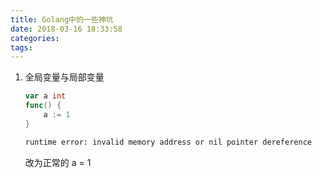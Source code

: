 ```yaml
---
title: Golang中的一些神坑
date: 2018-03-16 18:33:58
categories:
tags:
---
```



1. 全局变量与局部变量
    ```go
    var a int
    func() {
        a := 1
    }
    ```
    ```bash
    runtime error: invalid memory address or nil pointer dereference
    ```
    改为正常的 a = 1